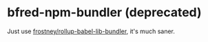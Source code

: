 # bfred-npm-bundler (deprecated)

Just use [frostney/rollup-babel-lib-bundler](https://github.com/frostney/rollup-babel-lib-bundler), it's much saner.
